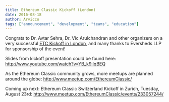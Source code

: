 ```yaml
---
title: Ethereum Classic Kickoff (London)
date: 2016-08-18
author: Arvicco
tags: ["announcement", "development", "teams", "education"]
---
```


Congrats to Dr. Avtar Sehra, Dr. Vic Arulchandran and other organizers on a very
successful [ETC Kickoff in London](http://www.meetup.com/EthereumClassic/events/232902774/), and many thanks to Eversheds LLP for sponsorship of the event!

Slides from kickoff presentation could be found here:
http://www.youtube.com/watch?v=YB_k9iIqBEQ

As the Ethereum Classic community grows, more meetups are planned around the globe:
http://www.meetup.com/EthereumClassic/

Coming up next: Ethereum Classic Switzerland Kickoff in Zurich, Tuesday, August 23rd:
http://www.meetup.com/EthereumClassic/events/233057244/
